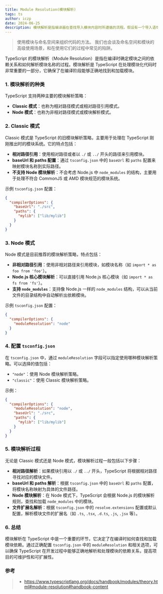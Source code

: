 ```yaml
---
title: Module Resolution(模块解析)
tags: ts
author: iczp
date: 2024-06-25
description: 模块解析是指编译器在查找导入模块内容时所遵循的流程。假设有一个导入语句 import { a } from "moduleA"; 为了去检查任何对 a的使用，编译器需要准确的知道它表示什么，并且需要检查它的定义moduleA。
---
```


> 使用模块与命名空间来组织代码的方法。 我们也会谈及命名空间和模块的高级使用场景，和在使用它们的过程中常见的陷阱。

TypeScript 的模块解析（Module Resolution）是指在编译时确定模块之间的依赖关系和如何解析模块名称的过程。模块解析是 TypeScript 在处理模块化代码时非常重要的一部分，它确保了在编译阶段能够正确地找到和加载模块。

### 1. 模块解析的种类

TypeScript 支持两种主要的模块解析策略：

- **Classic 模式**：也称为相对路径模式或相对路径引用模式。
- **Node 模式**：也称为非相对路径模式或模块解析模式。

### 2. Classic 模式

Classic 模式是 TypeScript 的旧模块解析策略，主要用于处理在 TypeScript 刚刚推出时的模块系统。它的特点包括：

- **相对路径引用**：使用相对路径或者以 `./` 或 `../` 开头的路径来引用模块。
- **baseUrl 和 paths 配置**：通过 `tsconfig.json` 中的 `baseUrl` 和 `paths` 配置来映射模块名称到实际路径。
- **不支持 Node 模块解析**：不会考虑 Node.js 中 `node_modules` 的结构，主要用于处理不符合 CommonJS 或 AMD 模块规范的模块系统。

示例 `tsconfig.json` 配置：

```json
{
  "compilerOptions": {
    "baseUrl": "./src",
    "paths": {
      "mylib": ["lib/mylib"]
    }
  }
}
```

### 3. Node 模式

Node 模式是目前推荐的模块解析策略，特点包括：

- **非相对路径引用**：使用非相对路径来引用模块，如模块名称（如 `import * as foo from 'foo'`）。
- **Node.js 核心模块解析**：可以直接引用 Node.js 核心模块（如 `import * as fs from 'fs'`）。
- **支持 `node_modules`**：支持像 Node.js 一样的 `node_modules` 结构，可以从当前文件的目录结构中自动解析出依赖模块。

示例 `tsconfig.json` 配置：

```json
{
  "compilerOptions": {
    "moduleResolution": "node"
  }
}
```

### 4. 配置 `tsconfig.json`

在 `tsconfig.json` 中，通过 `moduleResolution` 字段可以指定使用哪种模块解析策略。可以选择的值包括：

- `"node"`：使用 Node 模块解析策略。
- `"classic"`：使用 Classic 模块解析策略。

示例：

```json
{
  "compilerOptions": {
    "moduleResolution": "node",
    "baseUrl": "./src",
    "paths": {
      "mylib": ["lib/mylib"]
    }
  }
}
```

### 5. 模块解析过程

无论是 Classic 模式还是 Node 模式，模块解析过程一般包括以下步骤：

- **相对路径解析**：如果模块引用以 `./` 或 `../` 开头，TypeScript 将根据相对路径寻找对应的模块文件。
- **baseUrl 和 paths 解析**：根据 `tsconfig.json` 中的 `baseUrl` 和 `paths` 配置，将模块名称映射为具体的文件路径。
- **Node 模块解析**：在 Node 模式下，TypeScript 会根据 Node.js 的模块解析规则，查找和加载 `node_modules` 中的模块。
- **文件扩展名解析**：根据 `tsconfig.json` 中的 `resolve.extensions` 配置或默认配置，解析模块文件的扩展名（如 `.ts`, `.tsx`, `.d.ts`, `.js`, `.jsx` 等）。

### 6. 总结

模块解析在 TypeScript 中是一个重要的环节，它决定了在编译时如何查找和加载模块依赖。通过正确配置 `tsconfig.json` 中的 `moduleResolution` 和相关选项，可以确保 TypeScript 在开发过程中能够正确地解析和处理模块的依赖关系，提高项目的可维护性和可扩展性。

### 参考

> - https://www.typescriptlang.org/docs/handbook/modules/theory.html#module-resolution#handbook-content
